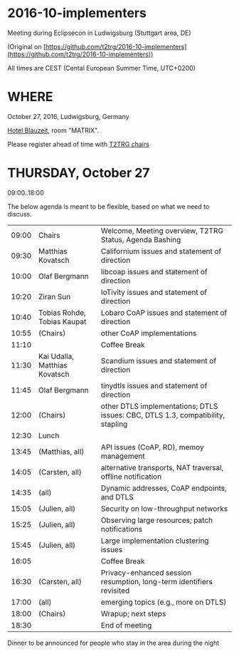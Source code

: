 # 2016-10-implementers

Meeting during Eclipsecon in Ludwigsburg (Stuttgart area, DE)

(Original on [https://github.com/t2trg/2016-10-implementers](https://github.com/t2trg/2016-10-implementers))

All times are CEST (Cental European Summer Time, UTC+0200)

# WHERE

October 27, 2016, Ludwigsburg, Germany

[Hotel Blauzeit](https://www.google.de/maps/dir/Ludwigsburg/Hotel+Blauzeit,+Friedrichstraße+43,+71638+Ludwigsburg/@48.890811,9.1874924,17z/data=!3m1!4b1!4m14!4m13!1m5!1m1!1s0x4799d1bb8490e447:0x7bfe3b1d6324316b!2m2!1d9.1856488!2d48.8924028!1m5!1m1!1s0x4799d1c7805d02db:0x60736a8b6f30f369!2m2!1d9.1937!2d48.88948!3e2), room "MATRIX".

Please register ahead of time with [T2TRG chairs](mailto:t2trg-chairs@ietf.org)

# THURSDAY, October 27

09:00..18:00

The below agenda is meant to be flexible, based on what we need to discuss.

|       |                               |                                                                                 |
|-------|-------------------------------|---------------------------------------------------------------------------------|
| 09:00 | Chairs                        | Welcome, Meeting overview, T2TRG Status, Agenda Bashing                         |
| 09:30 | Matthias Kovatsch             | Californium issues and statement of direction                                   |
| 10:00 | Olaf Bergmann                 | libcoap issues and statement of direction                                       |
| 10:20 | Ziran Sun                     | IoTivity issues and statement of direction                                      |
| 10:40 | Tobias Rohde, Tobias Kaupat   | Lobaro CoAP issues and statement of direction                                   |
| 10:55 | (Chairs)                      | other CoAP implementations                                                      |
| 11:10 |                               | Coffee Break                                                                    |
| 11:30 | Kai Udalla, Matthias Kovatsch | Scandium issues and statement of direction                                      |
| 11:45 | Olaf Bergmann                 | tinydtls issues and statement of direction                                      |
| 12:00 | (Chairs)                      | other DTLS implementations; DTLS issues: CBC, DTLS 1.3, compatibility, stapling |
| 12:30 | Lunch                         |                                                                                 |
| 13:45 | (Matthias, all)               | API issues (CoAP, RD), memoy management                                         |
| 14:05 | (Carsten, all)                | alternative transports, NAT traversal, offline notification                     |
| 14:35 | (all)                         | Dynamic addresses, CoAP endpoints, and DTLS                                     |
| 15:05 | (Julien, all)                 | Security on low-throughput networks                                             |
| 15:25 | (Julien, all)                 | Observing large resources; patch notifications                                  |
| 15:45 | (Julien, all)                 | Large implementation clustering issues                                          |
| 16:05 |                               | Coffee Break                                                                    |
| 16:30 | (Carsten, all)                | Privacy-enhanced session resumption, long-term identifiers revisited            |
| 17:00 | (all)                         | emerging topics (e.g., more on DTLS)                                            |
| 18:00 | (Chairs)                      | Wrapup; next steps                                                              |
| 18:30 |                               | End of meeting                                                                  |

Dinner to be announced for people who stay in the area during the night
